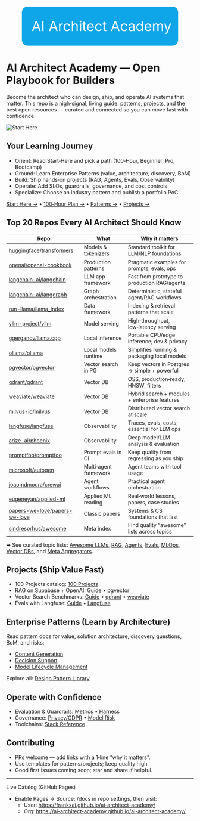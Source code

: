 <p align="center"><img src="assets/logo.svg" width="420" alt="AI Architect Academy"></p>

# AI Architect Academy — Open Playbook for Builders

Become the architect who can design, ship, and operate AI systems that matter. This repo is a high‑signal, living guide: patterns, projects, and the best open resources — curated and connected so you can move fast with confidence.

![Start Here](assets/start-here.svg)

## Your Learning Journey
- Orient: Read Start‑Here and pick a path (100‑Hour, Beginner, Pro, Bootcamp)
- Ground: Learn Enterprise Patterns (value, architecture, discovery, BoM)
- Build: Ship hands‑on projects (RAG, Agents, Evals, Observability)
- Operate: Add SLOs, guardrails, governance, and cost controls
- Specialize: Choose an industry pattern and publish a portfolio PoC

[Start Here →](START-HERE.md) • [100‑Hour Plan →](02-learning-paths/100-hour-ai-architect.md) • [Patterns →](01-design-patterns/README.md) • [Projects →](05-projects/rag-on-supabase.md)

## Top 20 Repos Every AI Architect Should Know
| Repo | What | Why it matters |
|---|---|---|
| [huggingface/transformers](https://github.com/huggingface/transformers) | Models & tokenizers | Standard toolkit for LLM/NLP foundations |
| [openai/openai-cookbook](https://github.com/openai/openai-cookbook) | Production patterns | Pragmatic examples for prompts, evals, ops |
| [langchain-ai/langchain](https://github.com/langchain-ai/langchain) | LLM app framework | Fast from prototype to production RAG/agents |
| [langchain-ai/langgraph](https://github.com/langchain-ai/langgraph) | Graph orchestration | Deterministic, stateful agent/RAG workflows |
| [run-llama/llama_index](https://github.com/run-llama/llama_index) | Data framework | Indexing & retrieval patterns that scale |
| [vllm-project/vllm](https://github.com/vllm-project/vllm) | Model serving | High‑throughput, low‑latency serving |
| [ggerganov/llama.cpp](https://github.com/ggerganov/llama.cpp) | Local inference | Portable CPU/edge inference; dev & privacy |
| [ollama/ollama](https://github.com/ollama/ollama) | Local models runtime | Simplifies running & packaging local models |
| [pgvector/pgvector](https://github.com/pgvector/pgvector) | Vector search in PG | Keep vectors in Postgres → simple + powerful |
| [qdrant/qdrant](https://github.com/qdrant/qdrant) | Vector DB | OSS, production‑ready, HNSW, filters |
| [weaviate/weaviate](https://github.com/weaviate/weaviate) | Vector DB | Hybrid search + modules + enterprise features |
| [milvus-io/milvus](https://github.com/milvus-io/milvus) | Vector DB | Distributed vector search at scale |
| [langfuse/langfuse](https://github.com/langfuse/langfuse) | Observability | Traces, evals, costs; essential for LLM ops |
| [arize-ai/phoenix](https://github.com/Arize-ai/phoenix) | Observability | Deep model/LLM analysis & evaluation |
| [promptfoo/promptfoo](https://github.com/promptfoo/promptfoo) | Prompt evals in CI | Keep quality from regressing as you ship |
| [microsoft/autogen](https://github.com/microsoft/autogen) | Multi‑agent framework | Agent teams with tool usage |
| [joaomdmoura/crewai](https://github.com/joaomdmoura/crewai) | Agent workflows | Practical agent orchestration |
| [eugeneyan/applied-ml](https://github.com/eugeneyan/applied-ml) | Applied ML reading | Real‑world lessons, papers, case studies |
| [papers-we-love/papers-we-love](https://github.com/papers-we-love/papers-we-love) | Classic papers | Systems & CS foundations that last |
| [sindresorhus/awesome](https://github.com/sindresorhus/awesome) | Meta index | Find quality “awesome” lists across topics |

➡ See curated topic lists: [Awesome LLMs](03-awesome/awesome-llms.md), [RAG](03-awesome/awesome-rag.md), [Agents](03-awesome/awesome-agents.md), [Evals](03-awesome/awesome-evals.md), [MLOps](03-awesome/awesome-mlops.md), [Vector DBs](03-awesome/awesome-vector-dbs.md), and [Meta Aggregators](03-awesome/awesome-aggregators.md).

## Projects (Ship Value Fast)
- 100 Projects catalog: [100 Projects](05-projects/100-projects.md)
- RAG on Supabase + OpenAI: [Guide](05-projects/rag-on-supabase.md) • [pgvector](https://github.com/pgvector/pgvector)
- Vector Search Benchmarks: [Guide](05-projects/vector-search-pgvector.md) • [qdrant](https://github.com/qdrant/qdrant) • [weaviate](https://github.com/weaviate/weaviate)
- Evals with Langfuse: [Guide](05-projects/evals-langfuse.md) • [Langfuse](https://github.com/langfuse/langfuse)

## Enterprise Patterns (Learn by Architecture)
Read pattern docs for value, solution architecture, discovery questions, BoM, and risks:
- [Content Generation](01-design-patterns/content-generation.md)
- [Decision Support](01-design-patterns/decision-support.md)
- [Model Lifecycle Management](01-design-patterns/model-lifecycle-management.md)

Explore all: [Design Pattern Library](01-design-patterns/README.md)

## Operate with Confidence
- Evaluation & Guardrails: [Metrics](07-evaluation/metrics.md) • [Harness](07-evaluation/eval-harness.md)
- Governance: [Privacy/GDPR](08-governance/privacy-gdpr.md) • [Model Risk](08-governance/model-risk.md)
- Toolchains: [Stack Reference](06-toolchains/stack-reference.md)

## Contributing
- PRs welcome — add links with a 1‑line “why it matters”.
- Use templates for patterns/projects; keep quality high.
- Good first issues coming soon; star and share if helpful.

---

Live Catalog (GitHub Pages)
- Enable Pages → Source: /docs in repo settings, then visit:
  - User: https://frankxai.github.io/ai-architect-academy/
  - Org: https://ai-architect-academy.github.io/ai-architect-academy/
